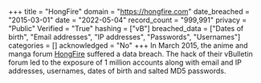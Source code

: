 +++
title = "HongFire"
domain = "https://hongfire.com"
date_breached = "2015-03-01"
date = "2022-05-04"
record_count = "999,991"
privacy = "Public"
Verified = "True"
hashing = ["vB"]
breached_data = ["Dates of birth", "Email addresses", "IP addresses", "Passwords", "Usernames"]
categories = []
acknowledged = "No"
+++
In March 2015, the anime and manga forum <a href="http://www.hongfire.com" target="_blank" rel="noopener">HongFire</a> suffered a data breach. The hack of their vBulletin forum led to the exposure of 1 million accounts along with email and IP addresses, usernames, dates of birth and salted MD5 passwords.
